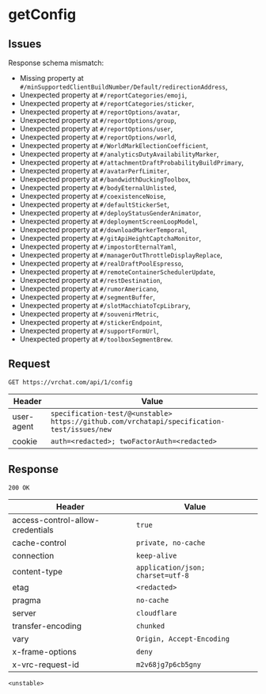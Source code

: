 # getConfig

## Issues
Response schema mismatch:
* Missing property at ``#/minSupportedClientBuildNumber/Default/redirectionAddress``,
* Unexpected property at ``#/reportCategories/emoji``,
* Unexpected property at ``#/reportCategories/sticker``,
* Unexpected property at ``#/reportOptions/avatar``,
* Unexpected property at ``#/reportOptions/group``,
* Unexpected property at ``#/reportOptions/user``,
* Unexpected property at ``#/reportOptions/world``,
* Unexpected property at ``#/WorldMarkElectionCoefficient``,
* Unexpected property at ``#/analyticsDutyAvailabilityMarker``,
* Unexpected property at ``#/attachmentDraftProbabilityBuildPrimary``,
* Unexpected property at ``#/avatarPerfLimiter``,
* Unexpected property at ``#/bandwidthDuckingToolbox``,
* Unexpected property at ``#/bodyEternalUnlisted``,
* Unexpected property at ``#/coexistenceNoise``,
* Unexpected property at ``#/defaultStickerSet``,
* Unexpected property at ``#/deployStatusGenderAnimator``,
* Unexpected property at ``#/deploymentScreenLoopModel``,
* Unexpected property at ``#/downloadMarkerTemporal``,
* Unexpected property at ``#/gitApiHeightCaptchaMonitor``,
* Unexpected property at ``#/impostorEternalYaml``,
* Unexpected property at ``#/managerOutThrottleDisplayReplace``,
* Unexpected property at ``#/realDraftPoolEspresso``,
* Unexpected property at ``#/remoteContainerSchedulerUpdate``,
* Unexpected property at ``#/restDestination``,
* Unexpected property at ``#/rumorAmericano``,
* Unexpected property at ``#/segmentBuffer``,
* Unexpected property at ``#/slotMacchiatoTcpLibrary``,
* Unexpected property at ``#/souvenirMetric``,
* Unexpected property at ``#/stickerEndpoint``,
* Unexpected property at ``#/supportFormUrl``,
* Unexpected property at ``#/toolboxSegmentBrew``.
## Request
`GET https://vrchat.com/api/1/config`

| Header | Value |
| ------ | ----- |
| user-agent | `specification-test/@<unstable> https://github.com/vrchatapi/specification-test/issues/new` |
| cookie | `auth=<redacted>; twoFactorAuth=<redacted>` |


## Response
`200 OK`

| Header | Value |
| ------ | ----- |
| access-control-allow-credentials | `true` |
| cache-control | `private, no-cache` |
| connection | `keep-alive` |
| content-type | `application/json; charset=utf-8` |
| etag | `<redacted>` |
| pragma | `no-cache` |
| server | `cloudflare` |
| transfer-encoding | `chunked` |
| vary | `Origin, Accept-Encoding` |
| x-frame-options | `deny` |
| x-vrc-request-id | `m2v68jg7p6cb5gny` |

```jsonc
<unstable>
```
